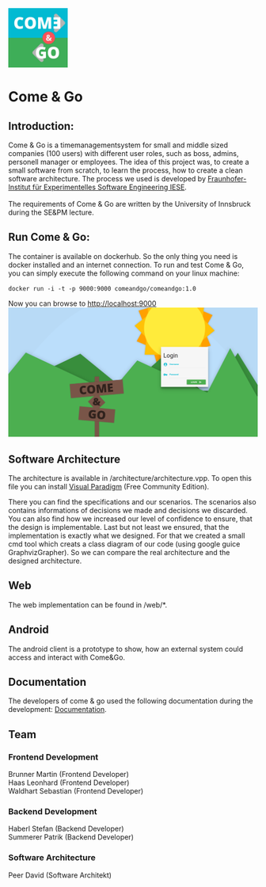 <img src="https://github.com/peerdavid/ComeAndGo/blob/master/documentation/logo.jpg" width="120"/>

# Come & Go

## Introduction:

Come & Go is a timemanagementsystem for small and middle sized companies (100 users) with different user roles, such as boss, admins, personell manager or employees. The idea of this project was, to create a small software from scratch, to learn the process, how to create a clean software architecture. The process we used is developed by <a href="http://www.iese.fraunhofer.de/de/competencies/architecture/architekturkonstruktion.html">Fraunhofer-Institut für Experimentelles Software Engineering IESE</a>.
<br><br>
The requirements of Come & Go are written by the University of Innsbruck during the SE&PM lecture.

## Run Come & Go:
The container is available on dockerhub. So the only thing you need is docker installed and an internet connection.
To run and test Come & Go, you can simply execute the following command on your linux machine:
```
docker run -i -t -p 9000:9000 comeandgo/comeandgo:1.0
```
Now you can browse to <a href="http://localhost:9000">http://localhost:9000</a> <br>
<img src="https://github.com/peerdavid/ComeAndGo/blob/master/documentation/login_screen.png"/>

## Software Architecture
The architecture is available in /architecture/architecture.vpp. To open this file you can install <a href="https://www.visual-paradigm.com/">Visual Paradigm</a> (Free Community Edition).

There you can find the specifications and our scenarios. The scenarios also contains informations of decisions we made and decisions we discarded. You can also find how we increased our level of confidence to ensure, that the design is implementable.
Last but not least we ensured, that the implementation is exactly what we designed. For that we created a small cmd tool which creats a class diagram of our code (using google guice GraphvizGrapher). So we can compare the real architecture and the designed architecture.


## Web
The web implementation can be found in /web/*.

## Android
The android client is a prototype to show, how an external system could access and interact with Come&Go.

## Documentation
The developers of come & go used the following documentation during the development: <a href=https://github.com/peerdavid/ComeAndGo/wiki>Documentation</a>.


## Team
### Frontend Development
Brunner Martin (Frontend Developer)<br>
Haas Leonhard (Frontend Developer)<br>
Waldhart Sebastian (Frontend Developer)<br>

### Backend Development
Haberl Stefan (Backend Developer)<br>
Summerer Patrik (Backend Developer)<br>

### Software Architecture
Peer David (Software Architekt)<br>

